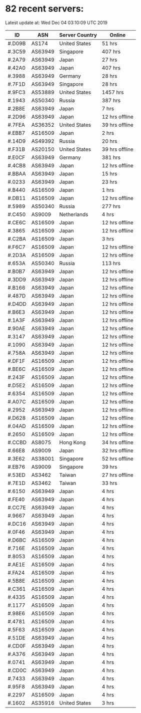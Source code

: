 # 82 recent servers:

Latest update at: Wed Dec 04 03:10:09 UTC 2019

| ID | ASN | Server Country | Online |
| -- | --- | -------------- | ------ |
| #.D09B | AS174 | United States | 51 hrs |
| #.3C59 | AS63949 | Singapore | 407 hrs |
| #.2A79 | AS63949 | Japan | 27 hrs |
| #.42A0 | AS63949 | Japan | 407 hrs |
| #.3988 | AS63949 | Germany | 28 hrs |
| #.7F1D | AS63949 | Singapore | 28 hrs |
| #.9FC3 | AS53889 | United States | 1457 hrs |
| #.1943 | AS50340 | Russia | 387 hrs |
| #.2B8E | AS63949 | Japan | 7 hrs |
| #.2D96 | AS63949 | Japan | 12 hrs offline |
| #.7FEA | AS36352 | United States | 39 hrs offline |
| #.EBB7 | AS16509 | Japan | 2 hrs |
| #.14D9 | AS49392 | Russia | 20 hrs |
| #.F31B | AS20150 | United States | 39 hrs offline |
| #.E0CF | AS63949 | Germany | 381 hrs |
| #.4CB8 | AS63949 | Japan | 12 hrs offline |
| #.BBAA | AS63949 | Japan | 15 hrs |
| #.0233 | AS63949 | Japan | 23 hrs |
| #.B440 | AS16509 | Japan | 1 hrs |
| #.DB11 | AS16509 | Japan | 12 hrs offline |
| #.5989 | AS50340 | Russia | 277 hrs |
| #.C450 | AS9009 | Netherlands | 4 hrs |
| #.CE6C | AS16509 | Japan | 12 hrs offline |
| #.3865 | AS16509 | Japan | 12 hrs offline |
| #.C2BA | AS16509 | Japan | 3 hrs |
| #.F6C7 | AS16509 | Japan | 12 hrs offline |
| #.2D3A | AS16509 | Japan | 12 hrs offline |
| #.653A | AS50340 | Russia | 113 hrs |
| #.B0B7 | AS63949 | Japan | 12 hrs offline |
| #.3DD9 | AS63949 | Japan | 12 hrs offline |
| #.B166 | AS63949 | Japan | 12 hrs offline |
| #.487D | AS63949 | Japan | 12 hrs offline |
| #.D4DD | AS63949 | Japan | 12 hrs offline |
| #.B6E3 | AS63949 | Japan | 12 hrs offline |
| #.1A3F | AS63949 | Japan | 12 hrs offline |
| #.90AE | AS63949 | Japan | 12 hrs offline |
| #.3147 | AS63949 | Japan | 12 hrs offline |
| #.1090 | AS63949 | Japan | 12 hrs offline |
| #.758A | AS63949 | Japan | 12 hrs offline |
| #.DF1F | AS16509 | Japan | 12 hrs offline |
| #.BE6C | AS16509 | Japan | 12 hrs offline |
| #.243F | AS16509 | Japan | 12 hrs offline |
| #.D5E2 | AS16509 | Japan | 12 hrs offline |
| #.6354 | AS16509 | Japan | 12 hrs offline |
| #.A07C | AS16509 | Japan | 12 hrs offline |
| #.2952 | AS63949 | Japan | 12 hrs offline |
| #.D628 | AS16509 | Japan | 12 hrs offline |
| #.04AD | AS16509 | Japan | 12 hrs offline |
| #.2650 | AS16509 | Japan | 12 hrs offline |
| #.CCBD | AS8075 | Hong Kong | 34 hrs offline |
| #.66E8 | AS9009 | Japan | 32 hrs offline |
| #.3E62 | AS38001 | Singapore | 52 hrs offline |
| #.EB76 | AS9009 | Singapore | 39 hrs |
| #.53ED | AS3462 | Taiwan | 27 hrs offline |
| #.7E1D | AS3462 | Taiwan | 33 hrs |
| #.6150 | AS63949 | Japan | 4 hrs |
| #.FE40 | AS63949 | Japan | 4 hrs |
| #.CC7E | AS63949 | Japan | 4 hrs |
| #.9667 | AS63949 | Japan | 4 hrs |
| #.DC16 | AS63949 | Japan | 4 hrs |
| #.0F46 | AS63949 | Japan | 4 hrs |
| #.D6BC | AS16509 | Japan | 4 hrs |
| #.716E | AS16509 | Japan | 4 hrs |
| #.8053 | AS16509 | Japan | 4 hrs |
| #.AE1E | AS16509 | Japan | 4 hrs |
| #.FA24 | AS16509 | Japan | 4 hrs |
| #.5B8E | AS16509 | Japan | 4 hrs |
| #.C361 | AS16509 | Japan | 4 hrs |
| #.4335 | AS16509 | Japan | 4 hrs |
| #.1177 | AS16509 | Japan | 4 hrs |
| #.98E6 | AS16509 | Japan | 4 hrs |
| #.4781 | AS16509 | Japan | 4 hrs |
| #.5F63 | AS16509 | Japan | 4 hrs |
| #.51DE | AS63949 | Japan | 4 hrs |
| #.CD0F | AS63949 | Japan | 4 hrs |
| #.A376 | AS63949 | Japan | 4 hrs |
| #.0741 | AS63949 | Japan | 4 hrs |
| #.CD0C | AS63949 | Japan | 4 hrs |
| #.7433 | AS63949 | Japan | 4 hrs |
| #.95F8 | AS63949 | Japan | 4 hrs |
| #.2297 | AS16509 | Japan | 4 hrs |
| #.1602 | AS35916 | United States | 3 hrs |

